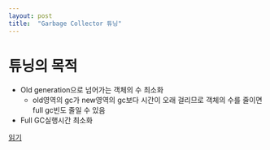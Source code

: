 ```yaml
---
layout: post
title:  "Garbage Collector 튜닝"
---
```


# 튜닝의 목적
- Old generation으로 넘어가는 객체의 수 최소화
  - old영역의 gc가 new영역의 gc보다 시간이 오래 걸리므로 객체의 수를 줄이면 full gc빈도 줄일 수 있음
- Full GC실행시간 최소화

[읽기](https://d2.naver.com/helloworld/37111)